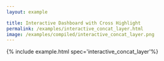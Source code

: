 ```yaml
---
layout: example

title: Interactive Dashboard with Cross Highlight
permalink: /examples/interactive_concat_layer.html
image: /examples/compiled/interactive_concat_layer.png
---
```




{% include example.html spec='interactive_concat_layer'%}
